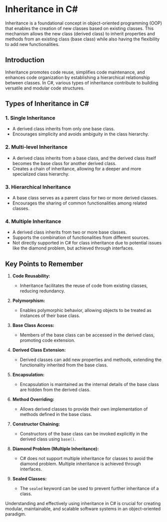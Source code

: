 # Inheritance in C#

Inheritance is a foundational concept in object-oriented programming (OOP) that enables the creation of new classes based on existing classes. This mechanism allows the new class (derived class) to inherit properties and methods from an existing class (base class) while also having the flexibility to add new functionalities.

## Introduction

Inheritance promotes code reuse, simplifies code maintenance, and enhances code organization by establishing a hierarchical relationship between classes. In C#, various types of inheritance contribute to building versatile and modular code structures.

## Types of Inheritance in C#

### 1. Single Inheritance
   - A derived class inherits from only one base class.
   - Encourages simplicity and avoids ambiguity in the class hierarchy.

### 2. Multi-level Inheritance
   - A derived class inherits from a base class, and the derived class itself becomes the base class for another derived class.
   - Creates a chain of inheritance, allowing for a deeper and more specialized class hierarchy.

### 3. Hierarchical Inheritance
   - A base class serves as a parent class for two or more derived classes.
   - Encourages the sharing of common functionalities among related classes.

### 4. Multiple Inheritance
   - A derived class inherits from two or more base classes.
   - Supports the combination of functionalities from different sources.
   - Not directly supported in C# for class inheritance due to potential issues like the diamond problem, but achieved through interfaces.

## Key Points to Remember

1. **Code Reusability:**
   - Inheritance facilitates the reuse of code from existing classes, reducing redundancy.

2. **Polymorphism:**
   - Enables polymorphic behavior, allowing objects to be treated as instances of their base class.

3. **Base Class Access:**
   - Members of the base class can be accessed in the derived class, promoting code extension.

4. **Derived Class Extension:**
   - Derived classes can add new properties and methods, extending the functionality inherited from the base class.

5. **Encapsulation:**
   - Encapsulation is maintained as the internal details of the base class are hidden from the derived class.

6. **Method Overriding:**
   - Allows derived classes to provide their own implementation of methods defined in the base class.

7. **Constructor Chaining:**
   - Constructors of the base class can be invoked explicitly in the derived class using `base()`.

8. **Diamond Problem (Multiple Inheritance):**
   - C# does not support multiple inheritance for classes to avoid the diamond problem. Multiple inheritance is achieved through interfaces.

9. **Sealed Classes:**
   - The `sealed` keyword can be used to prevent further inheritance of a class.

Understanding and effectively using inheritance in C# is crucial for creating modular, maintainable, and scalable software systems in an object-oriented paradigm.
